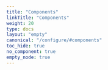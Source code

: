 ```yaml
---
title: "Components"
linkTitle: "Components"
weight: 20
type: docs
layout: "empty"
canonical: "/configure/#components"
toc_hide: true
no_component: true
empty_node: true
---
```

